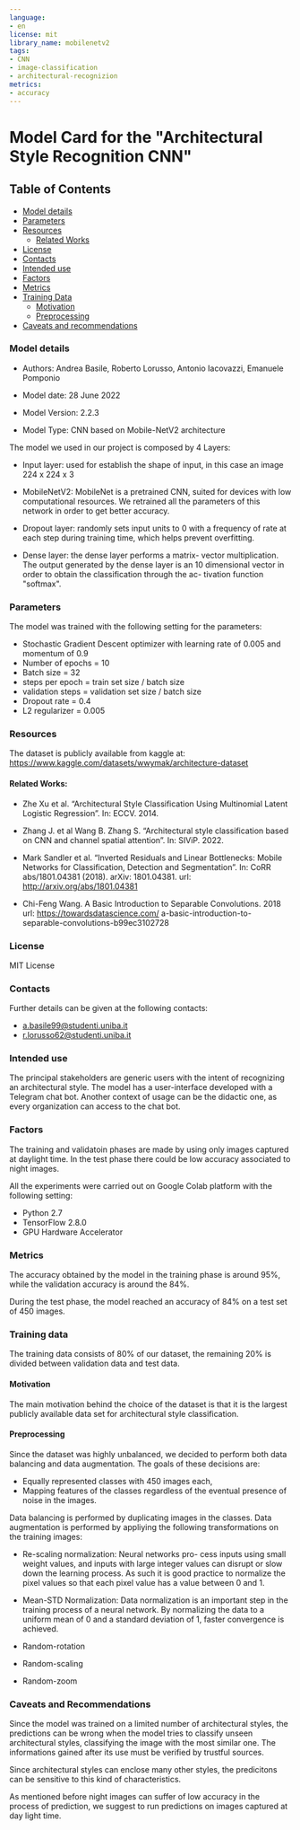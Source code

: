 ```yaml
---
language:
- en
license: mit
library_name: mobilenetv2
tags:
- CNN
- image-classification
- architectural-recognizion
metrics:
- accuracy
---
```


# Model Card for the "Architectural Style Recognition CNN"

## Table of Contents
- [Model details](#model-details)
- [Parameters](#parameters)
- [Resources](#resources)
	- [Related Works](#related-works)
- [License](#license)
- [Contacts](#contacts)
- [Intended use](#intended-use)
- [Factors](#factors)
- [Metrics](#metrics)
- [Training Data](#training-data)
	- [Motivation](#motivation)
	- [Preprocessing](#preprocessing)
- [Caveats and recommendations](#caveats-and-recommendations)


### Model details

- Authors: Andrea Basile, Roberto Lorusso, Antonio Iacovazzi, Emanuele Pomponio

- Model date: 28 June 2022

- Model Version: 2.2.3

- Model Type: CNN based on Mobile-NetV2 architecture 


The model we used in our project is composed by 4 Layers:

- Input layer: used for establish the shape of input, in this case an image 224 x 224 x 3

- MobileNetV2: MobileNet is a pretrained CNN, suited for devices with low computational resources. We retrained all the parameters of this network in order to get better accuracy.

- Dropout layer: randomly sets input units to 0 with a frequency of rate at each step during training time, which helps prevent overfitting.

- Dense layer: the dense layer performs a matrix- vector multiplication. The output generated by the dense layer is an 10 dimensional vector in order to obtain the classification through the ac- tivation function "softmax".


### Parameters 

The model was trained with the following setting for the parameters:
-  Stochastic Gradient Descent optimizer with learning rate of 0.005 and momentum of 0.9
-  Number of epochs = 10
-  Batch size = 32
-  steps per epoch = train set size / batch size
- validation steps = validation set size / batch size
- Dropout rate = 0.4
- L2 regularizer = 0.005



### Resources

The dataset is publicly available from kaggle at:
<a>https://www.kaggle.com/datasets/wwymak/architecture-dataset</a>

#### Related Works: 

- Zhe Xu et al. “Architectural Style Classification Using Multinomial Latent Logistic Regression”. In: ECCV. 2014.

- Zhang J. et al Wang B. Zhang S. “Architectural style classification based on CNN and channel spatial attention”. In: SIViP. 2022.

- Mark Sandler et al. “Inverted Residuals and Linear Bottlenecks: Mobile Networks for Classification, Detection and Segmentation”. In: CoRR abs/1801.04381 (2018). arXiv: 1801.04381. url: <a>http://arxiv.org/abs/1801.04381 </a>

- Chi-Feng Wang. A Basic Introduction to Separable Convolutions. 2018 url: <a>https://towardsdatascience.com/ a-basic-introduction-to-separable-convolutions-b99ec3102728</a>


### License 

MIT License

### Contacts

Further details can be given at the following contacts:   

- a.basile99@studenti.uniba.it
- r.lorusso62@studenti.uniba.it


### Intended use

The principal stakeholders are generic users with the intent of recognizing an architectural style. The model has a user-interface developed with a Telegram chat bot. 
Another context of usage can be the didactic one, as every organization can access to the chat bot. 

### Factors

The training and validatoin phases are made by using only images captured at daylight time. In the test phase there could be low accuracy associated to night images.

All the experiments were carried out on Google Colab platform with the following setting:

- Python 2.7
- TensorFlow 2.8.0
- GPU Hardware Accelerator


### Metrics

The accuracy obtained by the model in the training phase is around 95%, while the validation accuracy is around the 84%. 

During the test phase, the model reached an accuracy of 84% on a test set of 450 images. 


### Training data 

The training data consists of 80% of our dataset, the remaining 20% is divided between validation data and test data.

#### Motivation 

The main motivation behind the choice of the dataset is that it is the largest publicly available data set for architectural style classification.

#### Preprocessing

Since the dataset was highly unbalanced, we decided to perform both data balancing and data augmentation. The goals of these decisions are: 

- Equally represented classes with 450 images each,
- Mapping features of the classes regardless of the eventual presence of noise in the images. 

Data balancing is performed by duplicating images in the classes. 
Data augmentation is performed by appliying the following transformations on the training images: 

- Re-scaling normalization: Neural networks pro- cess inputs using small weight values, and inputs with large integer values can disrupt or slow down the learning process. As such it is good practice to normalize the pixel values so that each pixel value has a value between 0 and 1.

- Mean-STD Normalization: Data normalization is an important step in the training process of a neural network. By normalizing the data to a uniform mean of 0 and a standard deviation of 1, faster convergence is achieved.

- Random-rotation

- Random-scaling

- Random-zoom


### Caveats and Recommendations

Since the model was trained on a limited number of architectural styles, the predictions can be wrong when the model tries to classify unseen architectural styles, classifying the image with the most similar one. 
The informations gained after its use must be verified by trustful sources. 

Since architectural styles can enclose many other styles, the predicitons can be sensitive to this kind of characteristics.

As mentioned before night images can suffer of low accuracy in the process of prediction, we suggest to run predictions on images captured at day light time. 